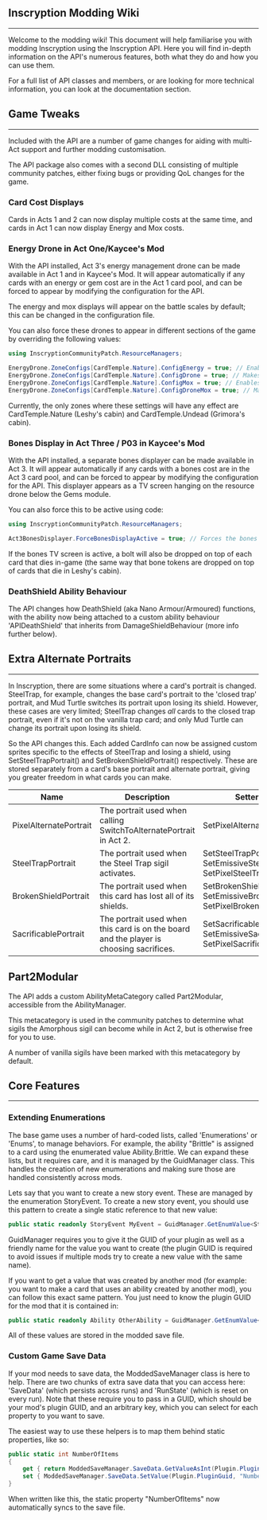 ## Inscryption Modding Wiki
---
Welcome to the modding wiki!  This document will help familiarise you with modding Inscryption using the Inscryption API.
Here you will find in-depth information on the API's numerous features, both what they do and how you can use them.

For a full list of API classes and members, or are looking for more technical information, you can look at the documentation section.

## Game Tweaks
---
Included with the API are a number of game changes for aiding with multi-Act support and further modding customisation.

The API package also comes with a second DLL consisting of multiple community patches, either fixing bugs or providing QoL changes for the game.

### Card Cost Displays
Cards in Acts 1 and 2 can now display multiple costs at the same time, and cards in Act 1 can now display Energy and Mox costs.

### Energy Drone in Act One/Kaycee's Mod
With the API installed, Act 3's energy management drone can be made available in Act 1 and in Kaycee's Mod. It will appear automatically if any cards with an energy or gem cost are in the Act 1 card pool, and can be forced to appear by modifying the configuration for the API.

The energy and mox displays will appear on the battle scales by default; this can be changed in the configuration file.

You can also force these drones to appear in different sections of the game by overriding the following values:
```c#
using InscryptionCommunityPatch.ResourceManagers;

EnergyDrone.ZoneConfigs[CardTemple.Nature].ConfigEnergy = true; // Enables energy
EnergyDrone.ZoneConfigs[CardTemple.Nature].ConfigDrone = true; // Makes the drone appear
EnergyDrone.ZoneConfigs[CardTemple.Nature].ConfigMox = true; // Enables Mox management
EnergyDrone.ZoneConfigs[CardTemple.Nature].ConfigDroneMox = true; // Makes the Mox drone appear
```

Currently, the only zones where these settings will have any effect are CardTemple.Nature (Leshy's cabin) and CardTemple.Undead (Grimora's cabin).

### Bones Display in Act Three / P03 in Kaycee's Mod
With the API installed, a separate bones displayer can be made available in Act 3. It will appear automatically if any cards with a bones cost are in the Act 3 card pool, and can be forced to appear by modifying the configuration for the API. This displayer appears as a TV screen hanging on the resource drone below the Gems module.

You can also force this to be active using code:

```c#
using InscryptionCommunityPatch.ResourceManagers;

Act3BonesDisplayer.ForceBonesDisplayActive = true; // Forces the bones TV screen to be visible in act 3.
```

If the bones TV screen is active, a bolt will also be dropped on top of each card that dies in-game (the same way that bone tokens are dropped on top of cards that die in Leshy's cabin).

### DeathShield Ability Behaviour
The API changes how DeathShield (aka Nano Armour/Armoured) functions, with the ability now being attached to a custom ability behaviour  'APIDeathShield' that inherits from DamageShieldBehaviour (more info further below).

## Extra Alternate Portraits
---
In Inscryption, there are some situations where a card's portrait is changed.
SteelTrap, for example, changes the base card's portrait to the 'closed trap' portrait, and Mud Turtle switches its portrait upon losing its shield.
However, these cases are very limited; SteelTrap changes *all* cards to the closed trap portrait, even if it's not on the vanilla trap card;
and only Mud Turtle can change its portrait upon losing its shield.

So the API changes this. Each added CardInfo can now be assigned custom sprites specific to the effects of SteelTrap and losing a shield, using SetSteelTrapPortrait() and SetBrokenShieldPortrait() respectively.
These are stored separately from a card's base portrait and alternate portrait, giving you greater freedom in what cards you can make.

|Name                       |Description                                                                            |Setter Methods             |
|---------------------------|---------------------------------------------------------------------------------------|---------------------------|
|PixelAlternatePortrait     |The portrait used when calling SwitchToAlternatePortrait in Act 2.                     |SetPixelAlternatePortrait  |
|SteelTrapPortrait          |The portrait used when the Steel Trap sigil activates.                                 |SetSteelTrapPortrait, SetEmissiveSteelTrapPortrait, SetPixelSteelTrapPortrait  |
|BrokenShieldPortrait       |The portrait used when this card has lost all of its shields.                          |SetBrokenShieldPortrait, SetEmissiveBrokenShieldPortrait, SetPixelBrokenShieldPortrait |
|SacrificablePortrait       |The portrait used when this card is on the board and the player is choosing sacrifices.|SetSacrificablePortrait, SetEmissiveSacrificablePortrait, SetPixelSacrificablePortrait |

## Part2Modular
The API adds a custom AbilityMetaCategory called Part2Modular, accessible from the AbilityManager.

This metacategory is used in the community patches to determine what sigils the Amorphous sigil can become while in Act 2, but is otherwise free for you to use.

A number of vanilla sigils have been marked with this metacategory by default.

## Core Features
---
### Extending Enumerations
The base game uses a number of hard-coded lists, called 'Enumerations' or 'Enums', to manage behaviors. For example, the ability "Brittle" is assigned to a card using the enumerated value Ability.Brittle. We can expand these lists, but it requires care, and it is managed by the GuidManager class. This handles the creation of new enumerations and making sure those are handled consistently across mods.

Lets say that you want to create a new story event. These are managed by the enumeration StoryEvent. To create a new story event, you should use this pattern to create a single static reference to that new value:

```c#
public static readonly StoryEvent MyEvent = GuidManager.GetEnumValue<StoryEvent>(MyPlugin.guid, "MyNewStoryEvent");
```

GuidManager requires you to give it the GUID of your plugin as well as a friendly name for the value you want to create (the plugin GUID is required to avoid issues if multiple mods try to create a new value with the same name).

If you want to get a value that was created by another mod (for example: you want to make a card that uses an ability created by another mod), you can follow this exact same pattern. You just need to know the plugin GUID for the mod that it is contained in:

```c#
public static readonly Ability OtherAbility = GuidManager.GetEnumValue<Ability>("other.mod.plugin.guid", "Ability Name");
```

All of these values are stored in the modded save file.

### Custom Game Save Data
If your mod needs to save data, the ModdedSaveManager class is here to help. There are two chunks of extra save data that you can access here: 'SaveData' (which persists across runs) and 'RunState' (which is reset on every run). Note that these require you to pass in a GUID, which should be your mod's plugin GUID, and an arbitrary key, which you can select for each property to you want to save.

The easiest way to use these helpers is to map them behind static properties, like so:

```c#
public static int NumberOfItems
{
    get { return ModdedSaveManager.SaveData.GetValueAsInt(Plugin.PluginGuid, "NumberOfItems"); }
    set { ModdedSaveManager.SaveData.SetValue(Plugin.PluginGuid, "NumberOfItems", value); }
}
```

When written like this, the static property "NumberOfItems" now automatically syncs to the save file.